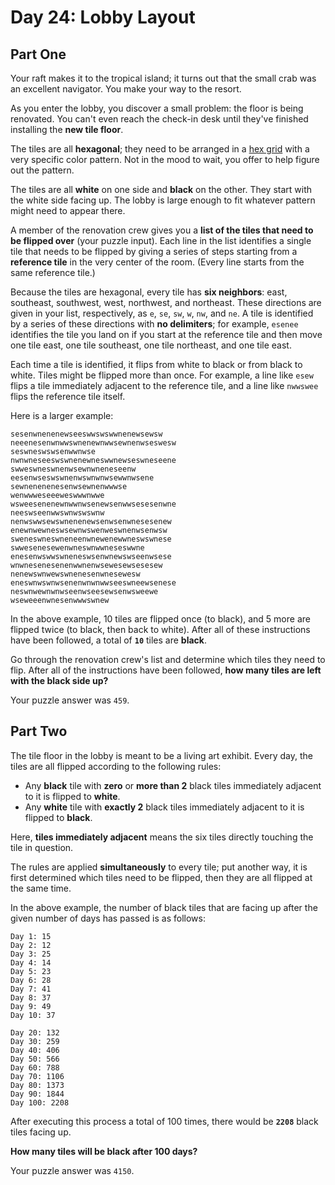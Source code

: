 # Day 24: Lobby Layout

## Part One

Your raft makes it to the tropical island; it turns out that the small
crab was an excellent navigator. You make your way to the resort.

As you enter the lobby, you discover a small problem: the floor is being
renovated. You can't even reach the check-in desk until they've finished
installing the **new tile floor**.

The tiles are all **hexagonal**; they need to be arranged in a [hex
grid](https://en.wikipedia.org/wiki/Hexagonal_tiling) with a very
specific color pattern. Not in the mood to wait, you offer to help
figure out the pattern.

The tiles are all **white** on one side and **black** on the other. They
start with the white side facing up. The lobby is large enough to fit
whatever pattern might need to appear there.

A member of the renovation crew gives you a **list of the tiles that need
to be flipped over** (your puzzle input). Each line in the list
identifies a single tile that needs to be flipped by giving a series of
steps starting from a **reference tile** in the very center of the room.
(Every line starts from the same reference tile.)

Because the tiles are hexagonal, every tile has **six neighbors**: east,
southeast, southwest, west, northwest, and northeast. These directions
are given in your list, respectively, as `e`, `se`, `sw`, `w`, `nw`, and
`ne`. A tile is identified by a series of these directions with **no
delimiters**; for example, `esenee` identifies the tile you land on if
you start at the reference tile and then move one tile east, one tile
southeast, one tile northeast, and one tile east.

Each time a tile is identified, it flips from white to black or from
black to white. Tiles might be flipped more than once. For example, a
line like `esew` flips a tile immediately adjacent to the reference
tile, and a line like `nwwswee` flips the reference tile itself.

Here is a larger example:

    sesenwnenenewseeswwswswwnenewsewsw
    neeenesenwnwwswnenewnwwsewnenwseswesw
    seswneswswsenwwnwse
    nwnwneseeswswnenewneswwnewseswneseene
    swweswneswnenwsewnwneneseenw
    eesenwseswswnenwswnwnwsewwnwsene
    sewnenenenesenwsewnenwwwse
    wenwwweseeeweswwwnwwe
    wsweesenenewnwwnwsenewsenwwsesesenwne
    neeswseenwwswnwswswnw
    nenwswwsewswnenenewsenwsenwnesesenew
    enewnwewneswsewnwswenweswnenwsenwsw
    sweneswneswneneenwnewenewwneswswnese
    swwesenesewenwneswnwwneseswwne
    enesenwswwswneneswsenwnewswseenwsese
    wnwnesenesenenwwnenwsewesewsesesew
    nenewswnwewswnenesenwnesewesw
    eneswnwswnwsenenwnwnwwseeswneewsenese
    neswnwewnwnwseenwseesewsenwsweewe
    wseweeenwnesenwwwswnew

In the above example, 10 tiles are flipped once (to black), and 5 more
are flipped twice (to black, then back to white). After all of these
instructions have been followed, a total of **`10`** tiles are **black**.

Go through the renovation crew's list and determine which tiles they
need to flip. After all of the instructions have been followed, **how
many tiles are left with the black side up?**

Your puzzle answer was `459`.

## Part Two

The tile floor in the lobby is meant to be a living art exhibit. Every
day, the tiles are all flipped according to the following rules:

-   Any **black** tile with **zero** or **more than 2** black tiles
    immediately adjacent to it is flipped to **white**.
-   Any **white** tile with **exactly 2** black tiles immediately adjacent
    to it is flipped to **black**.

Here, **tiles immediately adjacent** means the six tiles directly touching
the tile in question.

The rules are applied **simultaneously** to every tile; put another way,
it is first determined which tiles need to be flipped, then they are all
flipped at the same time.

In the above example, the number of black tiles that are facing up after
the given number of days has passed is as follows:

    Day 1: 15
    Day 2: 12
    Day 3: 25
    Day 4: 14
    Day 5: 23
    Day 6: 28
    Day 7: 41
    Day 8: 37
    Day 9: 49
    Day 10: 37

    Day 20: 132
    Day 30: 259
    Day 40: 406
    Day 50: 566
    Day 60: 788
    Day 70: 1106
    Day 80: 1373
    Day 90: 1844
    Day 100: 2208

After executing this process a total of 100 times, there would be
**`2208`** black tiles facing up.

**How many tiles will be black after 100 days?**

Your puzzle answer was `4150`.
